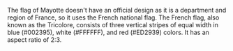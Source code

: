The flag of Mayotte doesn't have an official design as it is a department and region of France, so it uses the French national flag. The French flag, also known as the Tricolore, consists of three vertical stripes of equal width in blue (#002395), white (#FFFFFF), and red (#ED2939) colors. It has an aspect ratio of 2:3.